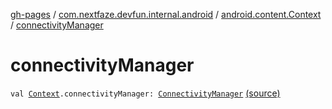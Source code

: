 [gh-pages](../../index.md) / [com.nextfaze.devfun.internal.android](../index.md) / [android.content.Context](index.md) / [connectivityManager](./connectivity-manager.md)

# connectivityManager

`val `[`Context`](https://developer.android.com/reference/android/content/Context.html)`.connectivityManager: `[`ConnectivityManager`](https://developer.android.com/reference/android/net/ConnectivityManager.html) [(source)](https://github.com/NextFaze/dev-fun/tree/master/devfun-internal/src/main/java/com/nextfaze/devfun/internal/android/ContextExtensions.kt#L27)